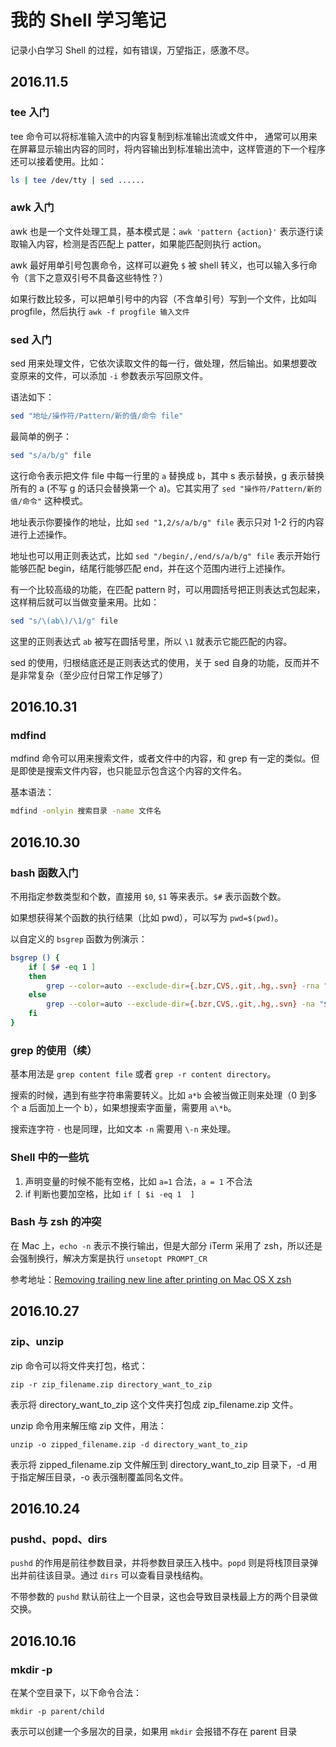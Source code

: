 # 我的 Shell 学习笔记

记录小白学习 Shell 的过程，如有错误，万望指正，感激不尽。

## 2016.11.5

### tee 入门

tee 命令可以将标准输入流中的内容复制到标准输出流或文件中， 通常可以用来在屏幕显示输出内容的同时，将内容输出到标准输出流中，这样管道的下一个程序还可以接着使用。比如：

```bash
ls | tee /dev/tty | sed ......
```

### awk 入门

awk 也是一个文件处理工具，基本模式是：`awk 'pattern {action}'` 表示逐行读取输入内容，检测是否匹配上 patter，如果能匹配则执行 action。

awk 最好用单引号包裹命令，这样可以避免 `$` 被 shell 转义，也可以输入多行命令（言下之意双引号不具备这些特性？）

如果行数比较多，可以把单引号中的内容（不含单引号）写到一个文件，比如叫 progfile，然后执行 `awk -f progfile 输入文件`

### sed 入门

sed 用来处理文件，它依次读取文件的每一行，做处理，然后输出。如果想要改变原来的文件，可以添加 `-i` 参数表示写回原文件。

语法如下：

```bash
sed "地址/操作符/Pattern/新的值/命令 file"
```

最简单的例子：

```bash
sed "s/a/b/g" file
```

这行命令表示把文件 file 中每一行里的 `a` 替换成 `b`，其中 s 表示替换，g 表示替换所有的 a (不写 g 的话只会替换第一个 a)。它其实用了 `sed "操作符/Pattern/新的值/命令"` 这种模式。

地址表示你要操作的地址，比如 `sed "1,2/s/a/b/g" file` 表示只对 1-2 行的内容进行上述操作。

地址也可以用正则表达式，比如 `sed "/begin/,/end/s/a/b/g" file` 表示开始行能够匹配 begin，结尾行能够匹配 end，并在这个范围内进行上述操作。

有一个比较高级的功能，在匹配 pattern 时，可以用圆括号把正则表达式包起来，这样稍后就可以当做变量来用。比如：

```bash
sed "s/\(ab\)/\1/g" file
```

这里的正则表达式 `ab` 被写在圆括号里，所以 `\1` 就表示它能匹配的内容。

sed 的使用，归根结底还是正则表达式的使用，关于 sed 自身的功能，反而并不是非常复杂（至少应付日常工作足够了）

## 2016.10.31

### mdfind

mdfind 命令可以用来搜索文件，或者文件中的内容，和 grep 有一定的类似。但是即使是搜索文件内容，也只能显示包含这个内容的文件名。

基本语法：

```bash
mdfind -onlyin 搜索目录 -name 文件名
```

## 2016.10.30

### bash 函数入门

不用指定参数类型和个数，直接用 `$0`, `$1` 等来表示。`$#` 表示函数个数。

如果想获得某个函数的执行结果（比如 pwd），可以写为 `pwd=$(pwd)`。

以自定义的 `bsgrep` 函数为例演示：

```bash
bsgrep () {
	if [ $# -eq 1 ]
	then
		grep --color=auto --exclude-dir={.bzr,CVS,.git,.hg,.svn} -rna "$1" .
	else
		grep --color=auto --exclude-dir={.bzr,CVS,.git,.hg,.svn} -na "$1" "$pwd/$2"
	fi
}
```

### grep 的使用（续）

基本用法是 `grep content file` 或者 `grep -r content directory`。

搜索的时候，遇到有些字符串需要转义。比如 `a*b` 会被当做正则来处理（0 到多个 a 后面加上一个 b），如果想搜索字面量，需要用 `a\*b`。

搜索连字符 `-` 也是同理，比如文本 `-n` 需要用 `\-n` 来处理。

### Shell 中的一些坑

1. 声明变量的时候不能有空格，比如 `a=1` 合法，`a = 1` 不合法
2. if 判断也要加空格，比如 `if [ $i -eq 1  ]`

### Bash 与 zsh 的冲突

在 Mac 上，`echo -n` 表示不换行输出，但是大部分 iTerm 采用了 zsh，所以还是会强制换行，解决方案是执行 `unsetopt PROMPT_CR`

参考地址：[Removing trailing new line after printing on Mac OS X zsh](http://stackoverflow.com/questions/18213751/removing-trailing-new-line-after-printing-on-mac-os-x-zsh)

## 2016.10.27

### zip、unzip

zip 命令可以将文件夹打包，格式：

`zip -r zip_filename.zip directory_want_to_zip`

表示将 directory_want_to_zip 这个文件夹打包成 zip_filename.zip 文件。

unzip 命令用来解压缩 zip 文件，用法：

`unzip -o zipped_filename.zip -d directory_want_to_zip`

表示将 zipped_filename.zip 文件解压到 directory_want_to_zip 目录下，-d 用于指定解压目录，-o 表示强制覆盖同名文件。

## 2016.10.24

### pushd、popd、dirs

`pushd` 的作用是前往参数目录，并将参数目录压入栈中。`popd` 则是将栈顶目录弹出并前往该目录。通过 `dirs` 可以查看目录栈结构。

不带参数的 `pushd` 默认前往上一个目录，这也会导致目录栈最上方的两个目录做交换。

## 2016.10.16

### mkdir -p

在某个空目录下，以下命令合法：

```shell
mkdir -p parent/child
```

表示可以创建一个多层次的目录，如果用 `mkdir` 会报错不存在 parent 目录
